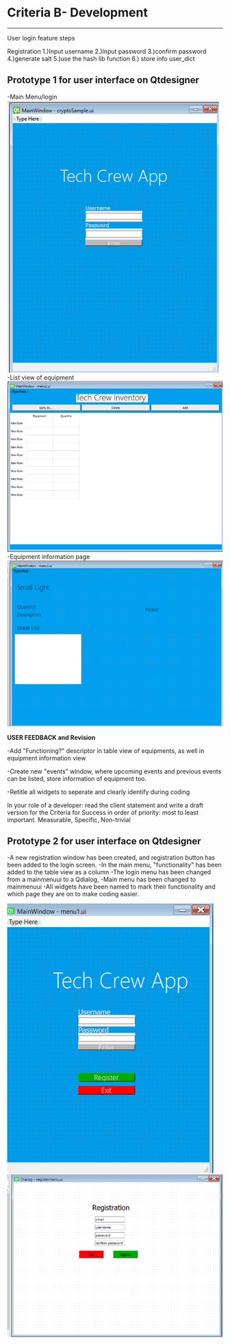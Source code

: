
# Criteria B- Development
---------------
User login feature steps

Registration
1.)Input username
2.)Input password
3.)confirm password
4.)generate salt
5.)use the hash lib function
6.) store info user_dict

## Prototype 1 for user interface on Qtdesigner
-Main Menu/login
![Mainmenu](Mainwindow.png.png)
-List view of equipment
![secondmenu](seconwindow.png.png)
-Equipment information page
![thirdmenu](thirdwindow.png.png)

**USER FEEDBACK and Revision**

-Add "Functioning?" descriptor in table view of equipments, as well in equipment information view

-Create new "events" window, where upcoming events and previous events can be listed, store information of equipment too.

-Retitle all widgets to seperate and clearly identify during coding

In your role of a developer: read the client statement and write a draft version for the Criteria for Success in order of priority: most to least important.  Measurable, Specific, Non-trivial

## Prototype 2 for user interface on Qtdesigner

-A new registration window has been created, and registration button has been added to the login screen.
-In the main menu, "functionality" has been added to the table view as a column
-The login menu has been changed from a mainmenuui to a Qdialog, 
-Main menu has been changed to mainmenuui 
-All widgets have been named to mark their functionality and which page they are on to make coding easier.

![login](actuallogin.png)
![registration](loginmenuprot2.png)

